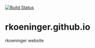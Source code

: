 [![Build Status](https://travis-ci.org/rkoeninger/rkoeninger.github.io.svg)](https://travis-ci.org/rkoeninger/rkoeninger.github.io)

rkoeninger.github.io
====================

rkoeninger website
